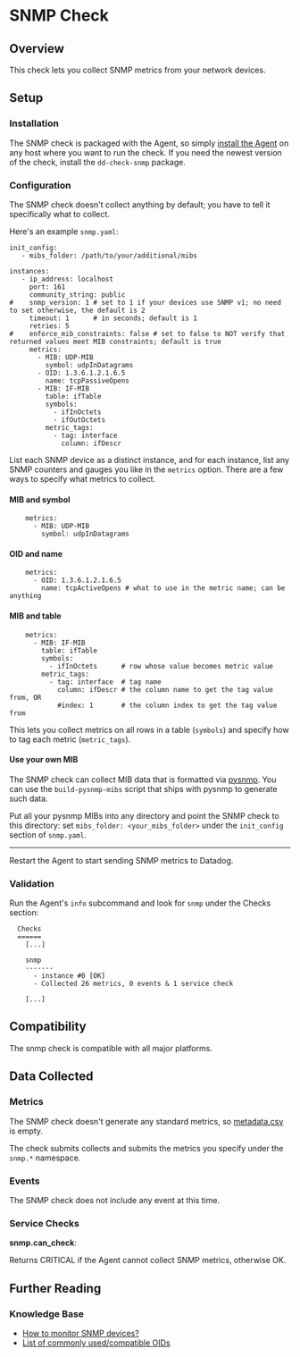 # SNMP Check

## Overview

This check lets you collect SNMP metrics from your network devices.

## Setup
### Installation

The SNMP check is packaged with the Agent, so simply [install the Agent](https://app.datadoghq.com/account/settings#agent) on any host where you want to run the check. If you need the newest version of the check, install the `dd-check-snmp` package.

### Configuration

The SNMP check doesn't collect anything by default; you have to tell it specifically what to collect.

Here's an example `snmp.yaml`:

```
init_config:
   - mibs_folder: /path/to/your/additional/mibs

instances:
   - ip_address: localhost
     port: 161
     community_string: public
#    snmp_version: 1 # set to 1 if your devices use SNMP v1; no need to set otherwise, the default is 2
     timeout: 1      # in seconds; default is 1
     retries: 5
#    enforce_mib_constraints: false # set to false to NOT verify that returned values meet MIB constraints; default is true
     metrics:
       - MIB: UDP-MIB
         symbol: udpInDatagrams
       - OID: 1.3.6.1.2.1.6.5
         name: tcpPassiveOpens
       - MIB: IF-MIB
         table: ifTable
         symbols:
           - ifInOctets
           - ifOutOctets
         metric_tags:
           - tag: interface
             column: ifDescr
```

List each SNMP device as a distinct instance, and for each instance, list any SNMP counters and gauges you like in the `metrics` option. There are a few ways to specify what metrics to collect.

#### MIB and symbol

```
    metrics:
      - MIB: UDP-MIB
        symbol: udpInDatagrams
```

#### OID and name

```
    metrics:
      - OID: 1.3.6.1.2.1.6.5
        name: tcpActiveOpens # what to use in the metric name; can be anything
```

#### MIB and table

```
    metrics:
      - MIB: IF-MIB
        table: ifTable
        symbols:
          - ifInOctets      # row whose value becomes metric value
        metric_tags:
          - tag: interface  # tag name
            column: ifDescr # the column name to get the tag value from, OR
            #index: 1       # the column index to get the tag value from
```

This lets you collect metrics on all rows in a table (`symbols`) and specify how to tag each metric (`metric_tags`).

#### Use your own MIB

The SNMP check can collect MIB data that is formatted via [pysnmp](https://pypi.python.org/pypi/pysnmp). You can use the `build-pysnmp-mibs` script that ships with pysnmp to generate such data.

Put all your pysnmp MIBs into any directory and point the SNMP check to this directory: set `mibs_folder: <your_mibs_folder>` under the `init_config` section of `snmp.yaml`.

---

Restart the Agent to start sending SNMP metrics to Datadog.

### Validation

Run the Agent's `info` subcommand and look for `snmp` under the Checks section:

```
  Checks
  ======
    [...]

    snmp
    -------
      - instance #0 [OK]
      - Collected 26 metrics, 0 events & 1 service check

    [...]
```

## Compatibility

The snmp check is compatible with all major platforms.

## Data Collected
### Metrics

The SNMP check doesn't generate any standard metrics, so [metadata.csv](https://github.com/DataDog/integrations-core/blob/master/snmp/metadata.csv) is empty. 

The check submits collects and submits the metrics you specify under the `snmp.*` namespace.

### Events
The SNMP check does not include any event at this time.

### Service Checks

**snmp.can_check**:

Returns CRITICAL if the Agent cannot collect SNMP metrics, otherwise OK.

## Further Reading
### Knowledge Base 
* [How to monitor SNMP devices?](https://help.datadoghq.com/hc/en-us/articles/204797329-How-to-monitor-SNMP-devices-)
* [List of commonly used/compatible OIDs](https://help.datadoghq.com/hc/en-us/articles/204616829-For-SNMP-does-Datadog-have-a-list-of-commonly-used-compatible-OIDs-)

